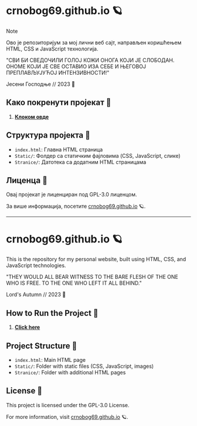 # crnobog69.github.io 🪐


> [!NOTE]
> Ово је репозиторијум за мој лични веб сајт, направљен коришћењем HTML, CSS и JavaScript технологија. 

"СВИ БИ СВЕДОЧИЛИ ГОЛОЈ КОЖИ ОНОГА КОЈИ ЈЕ СЛОБОДАН. ОНОМЕ КОЈИ ЈЕ СВЕ ОСТАВИО ИЗА СЕБЕ И ЊЕГОВОЈ ПРЕПЛАВЉУЈУЋОЈ ИНТЕНЗИВНОСТИ!"

Јесени Господње // 2023 🍂

## Како покренути пројекат 🚀

1. **[Клоком овде](https://crnobog69.github.io/)**

## Структура пројекта 📁

- `index.html`: Главна HTML страница
- `Static/`: Фолдер са статичким фајловима (CSS, JavaScript, слике)
- `Stranice/`: Датотека са додатним HTML страницама

## Лиценца 📜

Овај пројекат је лиценциран под GPL-3.0 лиценцом.

За више информација, посетите [crnobog69.github.io](https://crnobog69.github.io) 🪐.

---

# crnobog69.github.io 🪐

This is the repository for my personal website, built using HTML, CSS, and JavaScript technologies.

"THEY WOULD ALL BEAR WITNESS TO THE BARE FLESH OF THE ONE WHO IS FREE. TO THE ONE WHO LEFT IT ALL BEHIND."

Lord's Autumn // 2023 🍂

## How to Run the Project 🚀

1. **[Click here](https://crnobog69.github.io/)**

## Project Structure 📁

- `index.html`: Main HTML page
- `Static/`: Folder with static files (CSS, JavaScript, images)
- `Stranice/`: Folder with additional HTML pages

## License 📜

This project is licensed under the GPL-3.0 License.

For more information, visit [crnobog69.github.io](https://crnobog69.github.io) 🪐.

